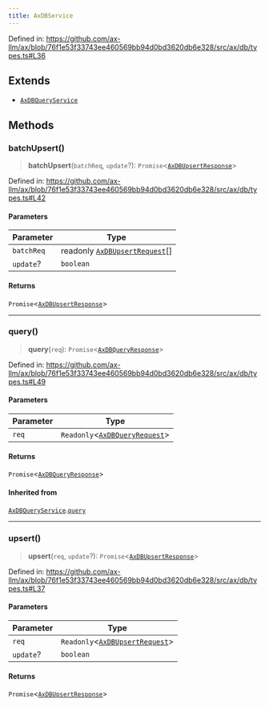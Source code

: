 ```yaml
---
title: AxDBService
---
```


Defined in: https://github.com/ax-llm/ax/blob/76f1e53f33743ee460569bb94d0bd3620db6e328/src/ax/db/types.ts#L36

## Extends

- [`AxDBQueryService`](/api/#03-apidocs/interfaceaxdbqueryservice)

## Methods

<a id="batchUpsert"></a>

### batchUpsert()

> **batchUpsert**(`batchReq`, `update`?): `Promise`\<[`AxDBUpsertResponse`](/api/#03-apidocs/typealiasaxdbupsertresponse)\>

Defined in: https://github.com/ax-llm/ax/blob/76f1e53f33743ee460569bb94d0bd3620db6e328/src/ax/db/types.ts#L42

#### Parameters

| Parameter | Type |
| ------ | ------ |
| `batchReq` | readonly [`AxDBUpsertRequest`](/api/#03-apidocs/typealiasaxdbupsertrequest)[] |
| `update`? | `boolean` |

#### Returns

`Promise`\<[`AxDBUpsertResponse`](/api/#03-apidocs/typealiasaxdbupsertresponse)\>

***

<a id="query"></a>

### query()

> **query**(`req`): `Promise`\<[`AxDBQueryResponse`](/api/#03-apidocs/typealiasaxdbqueryresponse)\>

Defined in: https://github.com/ax-llm/ax/blob/76f1e53f33743ee460569bb94d0bd3620db6e328/src/ax/db/types.ts#L49

#### Parameters

| Parameter | Type |
| ------ | ------ |
| `req` | `Readonly`\<[`AxDBQueryRequest`](/api/#03-apidocs/typealiasaxdbqueryrequest)\> |

#### Returns

`Promise`\<[`AxDBQueryResponse`](/api/#03-apidocs/typealiasaxdbqueryresponse)\>

#### Inherited from

[`AxDBQueryService`](/api/#03-apidocs/interfaceaxdbqueryservice).[`query`](/api/#03-apidocs/interfaceaxdbqueryservicemdquery)

***

<a id="upsert"></a>

### upsert()

> **upsert**(`req`, `update`?): `Promise`\<[`AxDBUpsertResponse`](/api/#03-apidocs/typealiasaxdbupsertresponse)\>

Defined in: https://github.com/ax-llm/ax/blob/76f1e53f33743ee460569bb94d0bd3620db6e328/src/ax/db/types.ts#L37

#### Parameters

| Parameter | Type |
| ------ | ------ |
| `req` | `Readonly`\<[`AxDBUpsertRequest`](/api/#03-apidocs/typealiasaxdbupsertrequest)\> |
| `update`? | `boolean` |

#### Returns

`Promise`\<[`AxDBUpsertResponse`](/api/#03-apidocs/typealiasaxdbupsertresponse)\>
